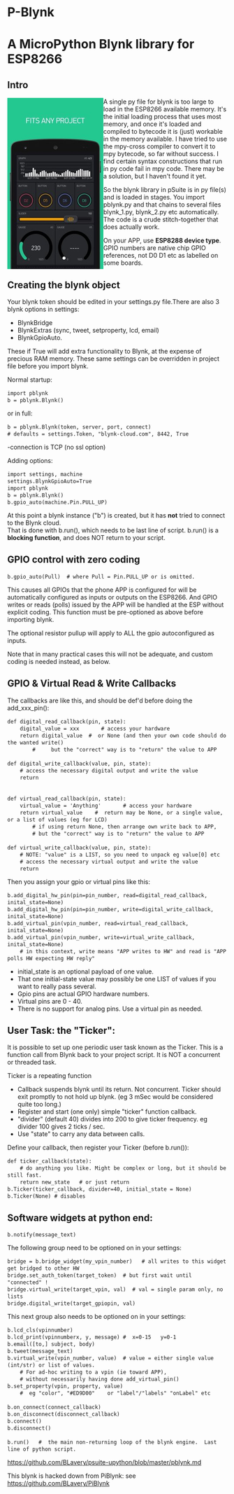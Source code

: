 
# P-Blynk   

# A MicroPython Blynk library for ESP8266

## Intro

<img align="left" src="images/blynk.jpg">A single py file for blynk is too large to load in the ESP8266 available memory. It's the initial loading process that uses most memory, and once it's loaded and compiled to bytecode it is (just) workable in the memory available. I have tried to use the mpy-cross compiler to convert it to mpy bytecode, so far without success. I find certain syntax constructions that run in py code fail in mpy code. There may be a solution, but I haven't found it yet.

So the blynk library in pSuite is in py file(s) and is loaded in stages. You import pblynk.py and that chains to several files blynk_1.py, blynk_2.py etc automatically. The code is a crude stitch-together that does actually work. 

On your APP, use **ESP8288 device type**. GPIO numbers are native chip GPIO references, not D0 D1 etc as labelled on some boards.

## Creating the blynk object

Your blynk token should be edited in your settings.py file.There are also 3 blynk options in settings:

-   BlynkBridge
-   BlynkExtras (sync, tweet, setproperty, lcd, email)
-   BlynkGpioAuto. 

These if True will add extra
functionality to Blynk, at the expense of precious RAM memory. These same settings
can be overridden in project file before you import blynk.

Normal startup:

	import pblynk 
	b = pblynk.Blynk() 

or in full:

	b = pblynk.Blynk(token, server, port, connect) 
	# defaults = settings.Token, "blynk-cloud.com", 8442, True 

-connection is TCP (no ssl option)

Adding options:

	import settings, machine
	settings.BlynkGpioAuto=True
	import pblynk 
	b = pblynk.Blynk()  
	b.gpio_auto(machine.Pin.PULL_UP)
    
At this point a blynk instance ("b") is created, but it has **not** tried to connect to the Blynk cloud.  
That is done with b.run(), which needs to be last line of script.
b.run() is a **blocking function**, and does NOT return to your script. 

 
## GPIO control with zero coding


	b.gpio_auto(Pull)  # where Pull = Pin.PULL_UP or is omitted.
    
This causes all GPIOs that the phone APP is configured for will be 
automatically configured as inputs or outputs on the ESP8266. And GPIO
writes or reads (polls) issued by the APP will be handled at the ESP
without explicit coding. This function must be pre-optioned as above before importing blynk. 

The optional resistor pullup will apply to ALL the gpio autoconfigured as inputs.
 
Note that in many practical cases this will not be adequate, and custom coding is needed instead, as below. 


## GPIO & Virtual Read & Write Callbacks


The callbacks are like this, and should be def'd before doing the add_xxx_pin():

	def digital_read_callback(pin, state):  
		digital_value = xxx       # access your hardware  
		return digital_value  #  or None (and then your own code should do the wanted write()    
			#     but the "correct" way is to "return" the value to APP  
    
	def digital_write_callback(value, pin, state):  
		# access the necessary digital output and write the value  
		return    

   
	def virtual_read_callback(pin, state):  
		virtual_value = 'Anything'       # access your hardware  
		return virtual_value    #  return may be None, or a single value, or a list of values (eg for LCD)  
			# if using return None, then arrange own write back to APP,  
			# but the "correct" way is to "return" the value to APP 
            
	def virtual_write_callback(value, pin, state):  
		# NOTE: "value" is a LIST, so you need to unpack eg value[0] etc  
		# access the necessary virtual output and write the value
		return

Then you assign your gpio or virtual pins like this:

	b.add_digital_hw_pin(pin=pin_number, read=digital_read_callback, inital_state=None)  
	b.add_digital_hw_pin(pin=pin_number, write=digital_write_callback, inital_state=None)  
	b.add_virtual_pin(vpin_number, read=virtual_read_callback, inital_state=None)  
	b.add_virtual_pin(vpin_number, write=virtual_write_callback, inital_state=None)  
		# in this context, write means "APP writes to HW" and read is "APP polls HW expecting HW reply"

-  initial_state is an optional payload of one value.
-  That one initial-state value may possibly be one LIST of values if you want to really pass several.  
-  Gpio pins are actual GPIO hardware numbers.   
-  Virtual pins are 0 - 40.
-  There is no support for analog pins. Use a virtual pin as needed.

## User Task: the "Ticker":


It is possible to set up one periodic user task known as the Ticker. This is a function call from Blynk back to your project script. It is NOT a concurrent or threaded task.

  
Ticker is a repeating function 

-  Callback suspends blynk until its return. Not concurrent. Ticker should exit promptly to not hold up blynk. (eg 3 mSec would be considered quite too long.)
-  Register and start (one only) simple "ticker" function callback.  
-  "divider" (default 40) divides into 200 to give ticker frequency. eg divider 100 gives 2 ticks / sec.
-  Use "state" to carry any data between calls.

Define your callback, then register your Ticker (before b.run()):

	def ticker_callback(state):  
		# do anything you like. Might be complex or long, but it should be still fast. 
		return new_state   # or just return
	b.Ticker(ticker_callback, divider=40, initial_state = None)  
	b.Ticker(None) # disables
    

## Software widgets at python end:

	b.notify(message_text)

The following group need to be optioned on in your settings:

	bridge = b.bridge_widget(my_vpin_number)   # all writes to this widget get bridged to other HW  
	bridge.set_auth_token(target_token)  # but first wait until "connected" !  
	bridge.virtual_write(target_vpin, val)  # val = single param only, no lists  
	bridge.digital_write(target_gpiopin, val) 

This next group also needs to be optioned on in your settings:
      
	b.lcd_cls(vpinnumber)  
	b.lcd_print(vpinnumberx, y, message) #  x=0-15   y=0-1
	b.email([to,] subject, body)  
	b.tweet(message_text)  
	b.virtual_write(vpin_number, value)  # value = either single value (int/str) or list of values.  
		# For ad-hoc writing to a vpin (ie toward APP),  
		# without necessarily having done add_virtual_pin()  
	b.set_property(vpin, property, value)  
		#  eg "color", "#ED9D00"    or "label"/"labels" "onLabel" etc  
    
	b.on_connect(connect_callback)  
	b.on_disconnect(disconnect_callback)  
	b.connect()  
	b.disconnect()

	b.run()   #  the main non-returning loop of the blynk engine.  Last line of python script.



https://github.com/BLavery/psuite-upython/blob/master/pblynk.md  

This blynk is hacked down from PiBlynk: see https://github.com/BLavery/PiBlynk
